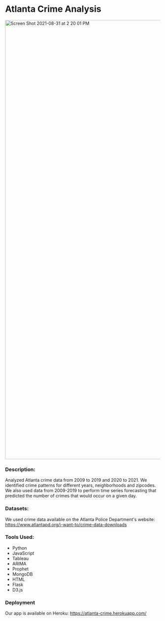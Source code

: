 # Atlanta Crime Analysis

<img width="1428" alt="Screen Shot 2021-08-31 at 2 20 01 PM" src="https://user-images.githubusercontent.com/79863465/131563055-2fd73271-d592-4bcc-b8bd-0be0de1c4aa2.png">


### Description:
Analyzed Atlanta crime data from 2009 to 2019 and 2020 to 2021. We identified crime patterns for different years, neighborhoods and zipcodes. We also used data from 2009-2019 to perform time series forecasting that predicted the number of crimes that would occur on a given day.

### Datasets:

We used crime data available on the Atlanta Police Department's website: https://www.atlantapd.org/i-want-to/crime-data-downloads

### Tools Used:
- Python
- JavaScript
- Tableau
- ARIMA
- Prophet
- MongoDB
- HTML
- Flask
- D3.js

### Deployment
Our app is available on Heroku:
https://atlanta-crime.herokuapp.com/
